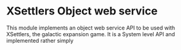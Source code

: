 # XSettlers Object web service

This module implements an object web service API to be used with XSettlers,
the galactic expansion game. It is a System level API and implemented
rather simply

